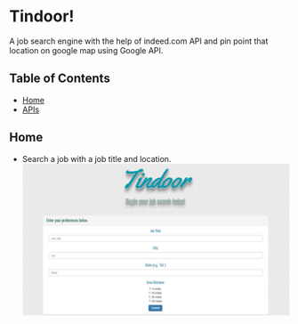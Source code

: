 # Tindoor!
A job search engine with the help of indeed.com API and pin point that location on google map using Google API.

## Table of Contents
- [Home](#home)
- [APIs](#api)


## Home
* Search a job with a job title and location.
![alt text](./assets/images/home.jpg)